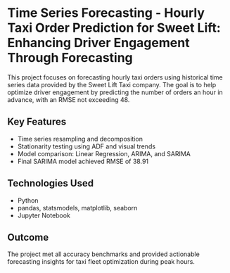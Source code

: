 # Time Series Forecasting - Hourly Taxi Order Prediction for Sweet Lift: Enhancing Driver Engagement Through Forecasting

This project focuses on forecasting hourly taxi orders using historical time series data provided by the Sweet Lift Taxi company. The goal is to help optimize driver engagement by predicting the number of orders an hour in advance, with an RMSE not exceeding 48.

## Key Features
- Time series resampling and decomposition
- Stationarity testing using ADF and visual trends
- Model comparison: Linear Regression, ARIMA, and SARIMA
- Final SARIMA model achieved RMSE of 38.91

## Technologies Used
- Python
- pandas, statsmodels, matplotlib, seaborn
- Jupyter Notebook

## Outcome
The project met all accuracy benchmarks and provided actionable forecasting insights for taxi fleet optimization during peak hours.
